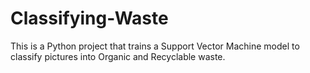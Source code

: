 # Classifying-Waste
This is a Python project that trains a Support Vector Machine model to classify pictures into Organic and Recyclable waste. 
